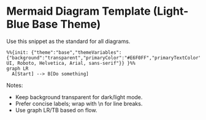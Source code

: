 # Mermaid Diagram Template (Light-Blue Base Theme)

Use this snippet as the standard for all diagrams.

```mermaid
%%{init: {"theme":"base","themeVariables":{"background":"transparent","primaryColor":"#E6F0FF","primaryTextColor":"#1F2937","primaryBorderColor":"#94A3B8","lineColor":"#94A3B8","secondaryColor":"#F3F4F6","tertiaryColor":"#DBEAFE","clusterBkg":"#F8FAFC","clusterBorder":"#CBD5E1","edgeLabelBackground":"#F8FAFC","fontFamily":"Segoe UI, Roboto, Helvetica, Arial, sans-serif"}} }%%
graph LR
  A[Start] --> B[Do something]
```

Notes:
- Keep background transparent for dark/light mode.
- Prefer concise labels; wrap with \n for line breaks.
- Use graph LR/TB based on flow.
